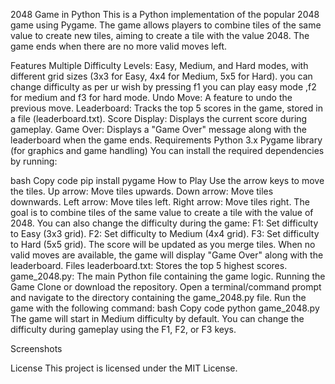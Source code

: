 2048 Game in Python
This is a Python implementation of the popular 2048 game using Pygame. The game allows players to combine tiles of the same value to create new tiles, aiming to create a tile with the value 2048. The game ends when there are no more valid moves left.

Features
Multiple Difficulty Levels: Easy, Medium, and Hard modes, with different grid sizes (3x3 for Easy, 4x4 for Medium, 5x5 for Hard).
you can change difficulty as per ur wish by pressing f1 you can play easy mode ,f2 for medium and f3 for hard mode.
Undo Move: A feature to undo the previous move.
Leaderboard: Tracks the top 5 scores in the game, stored in a file (leaderboard.txt).
Score Display: Displays the current score during gameplay.
Game Over: Displays a "Game Over" message along with the leaderboard when the game ends.
Requirements
Python 3.x
Pygame library (for graphics and game handling)
You can install the required dependencies by running:

bash
Copy code
pip install pygame
How to Play
Use the arrow keys to move the tiles.
Up arrow: Move tiles upwards.
Down arrow: Move tiles downwards.
Left arrow: Move tiles left.
Right arrow: Move tiles right.
The goal is to combine tiles of the same value to create a tile with the value of 2048.
You can also change the difficulty during the game:
F1: Set difficulty to Easy (3x3 grid).
F2: Set difficulty to Medium (4x4 grid).
F3: Set difficulty to Hard (5x5 grid).
The score will be updated as you merge tiles.
When no valid moves are available, the game will display "Game Over" along with the leaderboard.
Files
leaderboard.txt: Stores the top 5 highest scores.
game_2048.py: The main Python file containing the game logic.
Running the Game
Clone or download the repository.
Open a terminal/command prompt and navigate to the directory containing the game_2048.py file.
Run the game with the following command:
bash
Copy code
python game_2048.py
The game will start in Medium difficulty by default. You can change the difficulty during gameplay using the F1, F2, or F3 keys.

Screenshots

License
This project is licensed under the MIT License.










